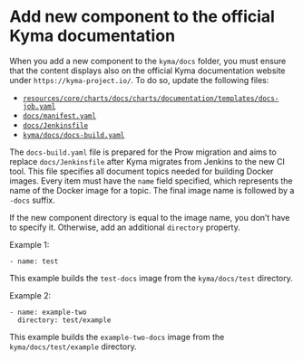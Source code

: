 # Add new component to the official Kyma documentation

When you add a new component to the `kyma/docs` folder, you must ensure that the content displays also on the official Kyma documentation website under `https://kyma-project.io/`. To do so, update the following files:

- [`resources/core/charts/docs/charts/documentation/templates/docs-job.yaml`](https://github.com/kyma-project/kyma/blob/master/resources/core/charts/docs/charts/documentation/templates/docs-job.yaml)
- [`docs/manifest.yaml`](https://github.com/kyma-project/kyma/blob/master/docs/manifest.yaml)
- [`docs/Jenkinsfile`](https://github.com/kyma-project/kyma/blob/master/docs/Jenkinsfile)
- [`kyma/docs/docs-build.yaml`](https://github.com/kyma-project/kyma/blob/master/docs/docs-build.yaml)

The `docs-build.yaml` file is prepared for the Prow migration and aims to replace `docs/Jenkinsfile` after Kyma migrates from Jenkins to the new CI tool.
This file specifies all document topics needed for building Docker images. Every item must have the `name` field specified, which represents the name of the Docker image for a topic. The final image name is followed by a `-docs` suffix.

If the new component directory is equal to the image name, you don’t have to specify it. Otherwise, add an additional `directory` property.

Example 1:
```
- name: test
```

This example builds the `test-docs` image from the `kyma/docs/test` directory.


Example 2:
```
- name: example-two
  directory: test/example
```

This example builds the `example-two-docs` image from the `kyma/docs/test/example` directory.
